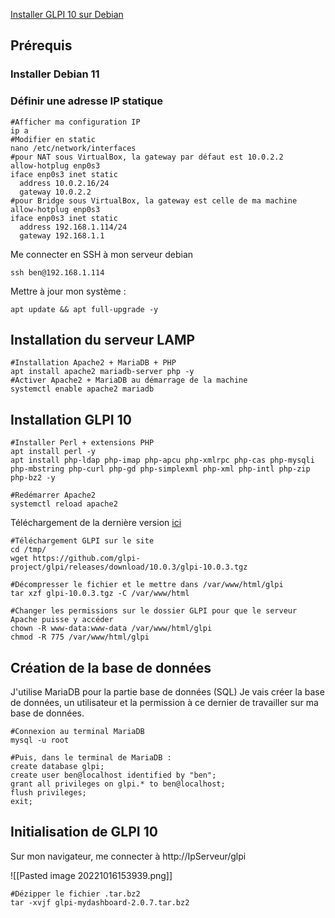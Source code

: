 [Installer GLPI 10 sur Debian](https://zatoufly.fr/installer-glpi-10-sur-debian/)

## Prérequis
### Installer Debian 11

### Définir une adresse IP statique

``` shell
#Afficher ma configuration IP
ip a
#Modifier en static
nano /etc/network/interfaces
#pour NAT sous VirtualBox, la gateway par défaut est 10.0.2.2
allow-hotplug enp0s3
iface enp0s3 inet static
  address 10.0.2.16/24
  gateway 10.0.2.2
#pour Bridge sous VirtualBox, la gateway est celle de ma machine
allow-hotplug enp0s3
iface enp0s3 inet static
  address 192.168.1.114/24
  gateway 192.168.1.1
```

Me connecter en SSH à mon serveur debian
```shell
ssh ben@192.168.1.114
```

Mettre à jour mon système :
``` shell
apt update && apt full-upgrade -y
```

## Installation du serveur LAMP

``` shell
#Installation Apache2 + MariaDB + PHP
apt install apache2 mariadb-server php -y
#Activer Apache2 + MariaDB au démarrage de la machine
systemctl enable apache2 mariadb
```

## Installation GLPI 10
 ```shell
#Installer Perl + extensions PHP
apt install perl -y
apt install php-ldap php-imap php-apcu php-xmlrpc php-cas php-mysqli php-mbstring php-curl php-gd php-simplexml php-xml php-intl php-zip php-bz2 -y

#Redémarrer Apache2
systemctl reload apache2
```

Téléchargement de la dernière version [ici](https://glpi-project.org/downloads/)
``` shell
#Téléchargement GLPI sur le site
cd /tmp/
wget https://github.com/glpi-project/glpi/releases/download/10.0.3/glpi-10.0.3.tgz

#Décompresser le fichier et le mettre dans /var/www/html/glpi
tar xzf glpi-10.0.3.tgz -C /var/www/html

#Changer les permissions sur le dossier GLPI pour que le serveur Apache puisse y accéder
chown -R www-data:www-data /var/www/html/glpi
chmod -R 775 /var/www/html/glpi
```

## Création de la base de données
J'utilise MariaDB pour la partie base de données (SQL)
Je vais créer la base de données, un utilisateur et la permission à ce dernier de travailler sur ma base de données.

``` shell
#Connexion au terminal MariaDB
mysql -u root

#Puis, dans le terminal de MariaDB :
create database glpi;
create user ben@localhost identified by "ben";
grant all privileges on glpi.* to ben@localhost;
flush privileges;
exit;
```

## Initialisation de GLPI 10

Sur mon navigateur, me connecter à http://IpServeur/glpi

![[Pasted image 20221016153939.png]]

``` shell
#Dézipper le fichier .tar.bz2
tar -xvjf glpi-mydashboard-2.0.7.tar.bz2
```